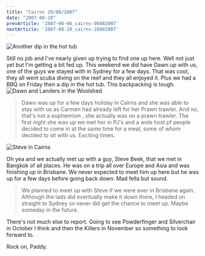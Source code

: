 ```yaml
---
title: "Cairns 20/08/2007"
date: "2007-08-20"
prevArticle: '2007-08-06_cairns-06082007'
nextArticle: '2007-08-28_cairns-28082007'
---
```

![Another dip in the hot tub](/images/P8180083.JPG "Another dip in the hot tub")

Still no job and I've nearly given up trying to find one up here. Well not just yet but I'm getting a bit fed up. This weekend we did have Dawn up with us, one of the guys we stayed with in Sydney for a few days. That was cool, they all went scuba diving on the reef and they all enjoyed it. Plus we had a BBQ on Friday then a dip in the hot tub. This backpacking is tough.![Dawn and Landers in the Woolshed](/images/P8190095.JPG "Dawn and Landers in the Woolshed")


> Dawn was up for a few days holiday in Cairns and she was able to stay with us as Carmen had already left for her Prawn trawler. And no, that's not a euphemism , she actually was on a prawn trawler. The first night she was up we met her in PJ's and a wole host pf people decided to come in at the same time for a meal, some of whom decided to sit with us. Exciting times.

![Steve in Cairns](/images/P8120024.JPG "Steve in Cairns")

Oh yea and we actually met up with a guy, Steve Beek, that we met in Bangkok of all places. He was on a trip all over Europe and Asia and was finishing up in Brisbane. We never expected to meet him up here but he was up for a few days before going back down. Mad fella but sound.
> We planned to meet up with Steve if we were ever in Brisbane again. Although the lads did eventually make it down there, I headed on straight to Sydney so never did get the chance to meet up. Maybe someday in the future.

There's not much else to report. Going to see Powderfinger and Silverchair in October I think and then the Killers in November so something to look forward to.

Rock on,
Paddy.